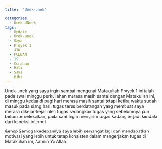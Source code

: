 ```yaml
---
title:  "Unek-unek"

categories: 
  - Unek-UNnek
tags:
  - Update 
  - Unek-unek 
  - Saya 
  - Proyek 1 
  - JTK 
  - POLBAN 
  - 19 
  - Curahan
  - Hati
  - Saya
  _ Hihi
---
```


Unek-unek yang saya ingin sampai mengenai Matakuliah Proyek 1 ini ialah pada awal minggu perkuliahan merasa masih santai dengan Matakuliah ini, di minggu kedua di pagi hari merasa masih santai tetapi ketika waktu sudah masuk pada siang hari, tugas terus berdatangan yang membuat saya merasa dikejar-kejar oleh tugas sedangkan tugas yang sebelumnya pun belum terselesaikan, pada saat ingin mengirim tugas kadang terjadi kendala dari koneksi internet  <br>

&ensp Semoga kedepannya saya lebih semangat lagi dan mendapatkan motivasi yang lebih untuk tetap konsisten dalam mengerjakan tugas di Matakuliah ini, Aamiin Ya Allah..
